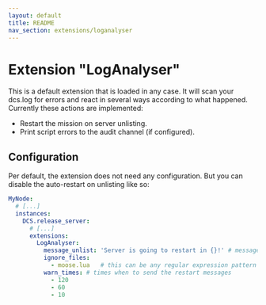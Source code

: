 ```yaml
---
layout: default
title: README
nav_section: extensions/loganalyser
---
```


# Extension "LogAnalyser"
This is a default extension that is loaded in any case. It will scan your dcs.log for errors and react in several ways
according to what happened.
Currently these actions are implemented:
- Restart the mission on server unlisting.
- Print script errors to the audit channel (if configured).

## Configuration
Per default, the extension does not need any configuration. But you can disable the auto-restart on unlisting like so:
```yaml
MyNode:
  # [...]
  instances:
    DCS.release_server:
      # [...]
      extensions:
        LogAnalyser:
          message_unlist: 'Server is going to restart in {}!' # message to display to users on restarts
          ignore_files:
            - moose.lua   # this can be any regular expression pattern like [Mm]oose.*\.lua
          warn_times: # times when to send the restart messages
            - 120
            - 60
            - 10 
```
